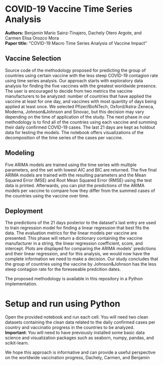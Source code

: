 # COVID-19 Vaccine Time Series Analysis
**Authors:** Benjamin Mario Sainz-Tinajero, Dachely Otero Argote, and Carmen Elisa Orozco Mora  
**Paper title:** "COVID-19 Macro Time Series Analysis of Vaccine Impact"

## Vaccine Selection
Source code of the methodology proposed for predicting the group of countries using certain vaccine with the less steep COVID-19 contagion rate using time series analysis. Our approach starts with exploratory data analysis for finding the five vaccines with the greatest worldwide presence. The user is encouraged to decide from two metrics the vaccine manufacturers to be analyzed: number of countries that have applied the vaccine at least for one day, and vaccines with most quantity of days being applied at least once. We selected Pfizer/BioNTech, Oxford/Astra-Zeneca, Moderna, Johnson&Johnson and Sinovac, but this decision may vary depending on the time of application of the study. The next phase in our methodology is to find all of the countries using each vaccine and summing their daily confirmed COVID-19 cases. The last 21 days are kept as holdout data for testing the models. The notebook offers visualizations of the decomposition of the time series of the cases per vaccine.

## Modeling
Five ARIMA models are trained using the time series with multiple parameters, and the set with lowest AIC and BIC are returned. The five final ARIMA models are trained with the resulting parameters and the Mean Squared Error (MSE) and Root Mean Squared Error (RMSE) using the test data is printed. Afterwards, you can plot the predictions of the ARIMA models per vaccine to compare how they differ from the summed cases of the countries using the vaccine over time.

## Deployment
The predictions of the 21 days posterior to the dataset's last entry are used to train regression model for finding a linear regression that best fits the data. The evaluation metrics for the linear models per vaccine are presented. This phase will return a dictionary containing the vaccine manufacturer in a string, the linear regression coefficient, score, and intercept. Plots are displayed for comparing the ARIMA models' predictions and their linear regression, and for this analysis, we would now have the complete information we need to make a decision. Our study concludes that the group of countries using the vaccine by Johnson&Johnson has the less steep contagion rate for the foreseeable predcition dates.

The proposed methodology is available in this repository in a Python implementation.

# Setup and run using Python
Open the provided notebook and run each cell. You will need two clean datasets containing the clean data related to the daily confirmed cases per country and vaccinatio progress in the countries to be analyzed.  
**Important**: You will need to have previously installed some basic data science and visualization packages such as seaborn, numpy, pandas, and scikit-learn.

We hope this approach is informative and can provide a useful perspective on the worldwide vaccination progress,
Dachely, Carmen, and Benjamin 
